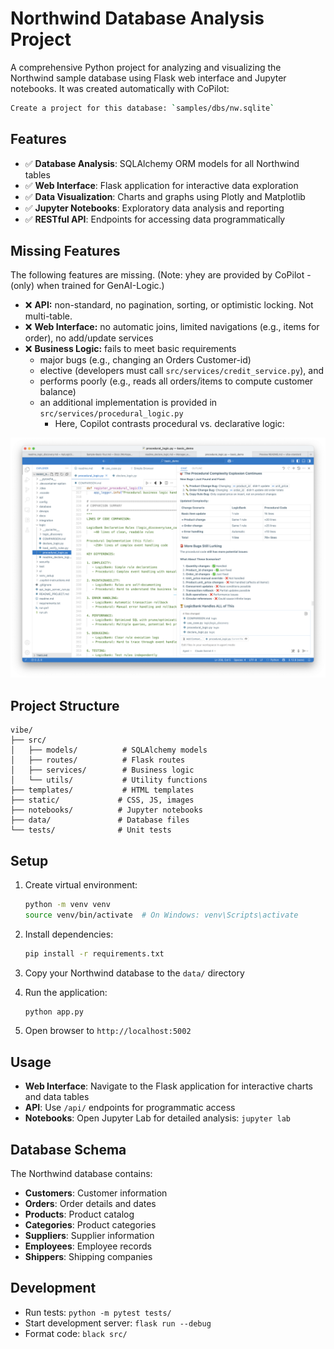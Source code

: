 # Northwind Database Analysis Project

A comprehensive Python project for analyzing and visualizing the Northwind sample database using Flask web interface and Jupyter notebooks.  It was created automatically with CoPilot:

```bash
Create a project for this database: `samples/dbs/nw.sqlite`
```

## Features

- ✅ **Database Analysis**: SQLAlchemy ORM models for all Northwind tables
- ✅ **Web Interface**: Flask application for interactive data exploration
- ✅ **Data Visualization**: Charts and graphs using Plotly and Matplotlib
- ✅ **Jupyter Notebooks**: Exploratory data analysis and reporting
- ✅ **RESTful API**: Endpoints for accessing data programmatically

## Missing Features

The following features are missing.   (Note: yhey are provided by CoPilot - (only) when trained for GenAI-Logic.)

- ❌ **API:** non-standard, no pagination, sorting, or optimistic locking.  Not multi-table.
- ❌ **Web Interface:** no automatic joins, limited navigations (e.g., items for order), no add/update services
- ❌ **Business Logic:** fails to meet basic requirements
   * major bugs (e.g., changing an Orders Customer-id)
   * elective (developers must call `src/services/credit_service.py`), and 
   * performs poorly (e.g., reads all orders/items to compute customer balance)
   * an additional implementation is provided in `src/services/procedural_logic.py`
      * Here, Copilot contrasts procedural vs. declarative logic:

![procedural-logic](screenshots/procedural_logic.png)

## Project Structure

```
vibe/
├── src/
│   ├── models/          # SQLAlchemy models
│   ├── routes/          # Flask routes
│   ├── services/        # Business logic
│   └── utils/           # Utility functions
├── templates/           # HTML templates
├── static/             # CSS, JS, images
├── notebooks/          # Jupyter notebooks
├── data/               # Database files
└── tests/              # Unit tests
```

## Setup

1. Create virtual environment:
   ```bash
   python -m venv venv
   source venv/bin/activate  # On Windows: venv\Scripts\activate
   ```

2. Install dependencies:
   ```bash
   pip install -r requirements.txt
   ```

3. Copy your Northwind database to the `data/` directory

4. Run the application:
   ```bash
   python app.py
   ```

5. Open browser to `http://localhost:5002`

## Usage

- **Web Interface**: Navigate to the Flask application for interactive charts and data tables
- **API**: Use `/api/` endpoints for programmatic access
- **Notebooks**: Open Jupyter Lab for detailed analysis: `jupyter lab`

## Database Schema

The Northwind database contains:
- **Customers**: Customer information
- **Orders**: Order details and dates
- **Products**: Product catalog
- **Categories**: Product categories
- **Suppliers**: Supplier information
- **Employees**: Employee records
- **Shippers**: Shipping companies

## Development

- Run tests: `python -m pytest tests/`
- Start development server: `flask run --debug`
- Format code: `black src/`
